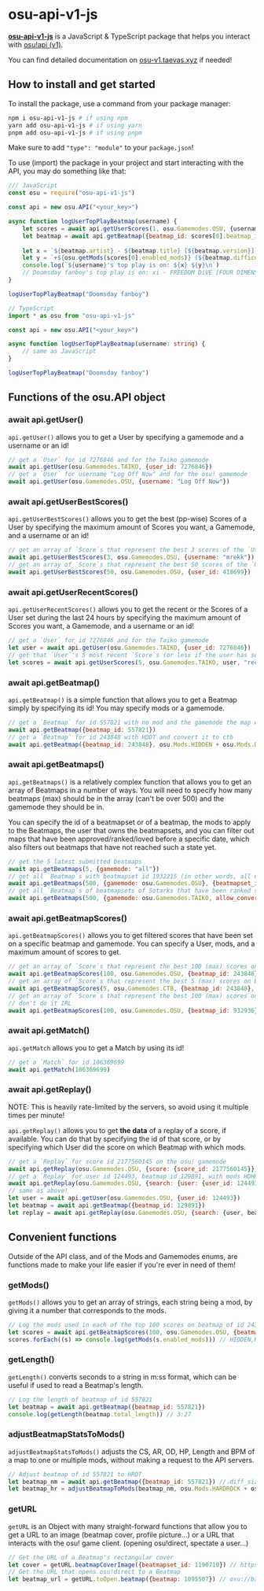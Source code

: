 # osu-api-v1-js

[**osu-api-v1-js**](https://github.com/TTTaevas/osu-api-v1-js) is a JavaScript & TypeScript package that helps you interact with [osu!api (v1)](https://github.com/ppy/osu-api/wiki).

You can find detailed documentation on [osu-v1.taevas.xyz](https://osu-v1.taevas.xyz/) if needed!

## How to install and get started

To install the package, use a command from your package manager:

```bash
npm i osu-api-v1-js # if using npm
yarn add osu-api-v1-js # if using yarn
pnpm add osu-api-v1-js # if using pnpm
```

Make sure to add `"type": "module"` to your `package.json`!

To use (import) the package in your project and start interacting with the API, you may do something like that:

```javascript
/// JavaScript
const osu = require("osu-api-v1-js")

const api = new osu.API("<your_key>")

async function logUserTopPlayBeatmap(username) {
	let scores = await api.getUserScores(1, osu.Gamemodes.OSU, {username}, "best")
	let beatmap = await api.getBeatmap({beatmap_id: scores[0].beatmap_id}, scores[0].enabled_mods)
	
	let x = `${beatmap.artist} - ${beatmap.title} [${beatmap.version}]`
	let y = `+${osu.getMods(scores[0].enabled_mods)} (${beatmap.difficultyrating}*)`
	console.log(`${username}'s top play is on: ${x} ${y}\n`)
	// Doomsday fanboy's top play is on: xi - FREEDOM DiVE [FOUR DIMENSIONS] +HardRock (8.0688*)
}

logUserTopPlayBeatmap("Doomsday fanboy")
```

```typescript
// TypeScript
import * as osu from "osu-api-v1-js"

const api = new osu.API("<your_key>")

async function logUserTopPlayBeatmap(username: string) {
	// same as JavaScript
}

logUserTopPlayBeatmap("Doomsday fanboy")
```
## Functions of the osu.API object

### await api.getUser()

`api.getUser()` allows you to get a User by specifying a gamemode and a username or an id!

```javascript
// get a `User` for id 7276846 and for the Taiko gamemode
await api.getUser(osu.Gamemodes.TAIKO, {user_id: 7276846})
// get a `User` for username "Log Off Now" and for the osu! gamemode
await api.getUser(osu.Gamemodes.OSU, {username: "Log Off Now"})
```

### await api.getUserBestScores()

`api.getUserBestScores()` allows you to get the best (pp-wise) Scores of a User by specifying the maximum amount of Scores you want, a Gamemode, and a username or an id!

```javascript
// get an array of `Score`s that represent the best 3 scores of the `User` with username "mrekk"
await api.getUserBestScores(3, osu.Gamemodes.OSU, {username: "mrekk"})
// get an array of `Score`s that represent the best 50 scores of the `User` with id 418699
await api.getUserBestScores(50, osu.Gamemodes.OSU, {user_id: 418699})
```

### await api.getUserRecentScores()

`api.getUserRecentScores()` allows you to get the recent or the Scores of a User set during the last 24 hours by specifying the maximum amount of Scores you want, a Gamemode, and a username or an id!

```javascript
// get a `User` for id 7276846 and for the Taiko gamemode
let user = await api.getUser(osu.Gamemodes.TAIKO, {user_id: 7276846})
// get that `User`'s 5 most recent `Score`s (or less if the user has set less than 5 such `Score`s)
let scores = await api.getUserScores(5, osu.Gamemodes.TAIKO, user, "recent")
```

### await api.getBeatmap()

`api.getBeatmap()` is a simple function that allows you to get a Beatmap simply by specifying its id! You may specify mods or a gamemode.

```javascript
// get a `Beatmap` for id 557821 with no mod and the gamemode the map was made for
await api.getBeatmap({beatmap_id: 557821})
// get a `Beatmap` for id 243848 with HDDT and convert it to ctb
await api.getBeatmap({beatmap_id: 243848}, osu.Mods.HIDDEN + osu.Mods.DOUBLETIME, osu.Gamemodes.CATCH)
```

### await api.getBeatmaps()

`api.getBeatmaps()` is a relatively complex function that allows you to get an array of Beatmaps in a number of ways. You will need to specify how many beatmaps (max) should be in the array (can't be over 500) and the gamemode they should be in.

You can specify the id of a beatmapset or of a beatmap, the mods to apply to the Beatmaps, the user that owns the beatmapsets, and you can filter out maps that have been approved/ranked/loved before a specific date, which also filters out beatmaps that have not reached such a state yet.

```javascript
// get the 5 latest submitted beatmaps
await api.getBeatmaps(5, {gamemode: "all"})
// get all `Beatmap`s with beatmapset id 1932215 (in other words, all of its difficulties)
await api.getBeatmaps(500, {gamemode: osu.Gamemodes.OSU}, {beatmapset_id: 1932215})
// get all `Beatmap`s of beatmapsets of Sotarks that have been ranked since 2023 and convert them to the taiko gamemode
await api.getBeatmaps(500, {gamemode: osu.Gamemodes.TAIKO, allow_converts: true}, undefined, undefined, {username: "Sotarks"}, new Date("2023"))
```

### await api.getBeatmapScores()

`api.getBeatmapScores()` allows you to get filtered scores that have been set on a specific beatmap and gamemode. You can specify a User, mods, and a maximum amount of scores to get.

```javascript
// get an array of `Score`s that represent the best 100 (max) scores on beatmap with id 243848 on the osu! gamemode
await api.getBeatmapScores(100, osu.Gamemodes.OSU, {beatmap_id: 243848})
// get an array of `Score`s that represent the best 5 (max) scores on beatmap with id 243848 with flashlight on the ctb gamemode
await api.getBeatmapScores(5, osu.Gamemodes.CTB, {beatmap_id: 243848}, osu.Mods.FLASHLIGHT, undefined)
// get an array of `Score`s that represent the best 100 (max) scores on beatmap with id 932936 from user with id 7276846 on the osu! gamemode
// don't do it IRL
await api.getBeatmapScores(100, osu.Gamemodes.OSU, {beatmap_id: 932936}, undefined, {user_id: 7276846})
```

### await api.getMatch()

`api.getMatch` allows you to get a Match by using its id!

```javascript
// get a `Match` for id 106369699
await api.getMatch(106369699)
```

### await api.getReplay()

NOTE: This is heavily rate-limited by the servers, so avoid using it multiple times per minute!

`api.getReplay()` allows you to get **the data** of a replay of a score, if available. You can do that by specifying the id of that score, or by specifying which User did the score on which Beatmap with which mods.

```javascript
// get a `Replay` for score id 2177560145 on the osu! gamemode
await api.getReplay(osu.Gamemodes.OSU, {score: {score_id: 2177560145}})
// get a `Replay` for user id 124493, beatmap id 129891, with mods HDHR
await api.getReplay(osu.Gamemodes.OSU, {search: {user: {user_id: 124493}, beatmap: {beatmap_id: 129891}, mods: osu.Mods.HIDDEN + osu.Mods.HARDROCK}})
// same as above!
let user = await api.getUser(osu.Gamemodes.OSU, {user_id: 124493})
let beatmap = await api.getBeatmap({beatmap_id: 129891})
let replay = await api.getReplay(osu.Gamemodes.OSU, {search: {user, beatmap, mods: osu.Mods.HIDDEN + osu.Mods.HARDROCK}})
```

## Convenient functions

Outside of the API class, and of the Mods and Gamemodes enums, are functions made to make your life easier if you're ever in need of them!

### getMods()

`getMods()` allows you to get an array of strings, each string being a mod, by giving it a number that corresponds to the mods.

```javascript
// Log the mods used in each of the top 100 scores on beatmap of id 243848
let scores = await api.getBeatmapScores(100, osu.Gamemodes.OSU, {beatmap_id: 243848})
scores.forEach((s) => console.log(getMods(s.enabled_mods))) // HIDDEN,HARDROCK,FLASHLIGHT (for 1st iteration)
```

### getLength()

`getLength()` converts seconds to a string in m:ss format, which can be useful if used to read a Beatmap's length.

```javascript
// Log the length of beatmap of id 557821
let beatmap = await api.getBeatmap({beatmap_id: 557821})
console.log(getLength(beatmap.total_length)) // 3:27
```

### adjustBeatmapStatsToMods()

`adjustBeatmapStatsToMods()` adjusts the CS, AR, OD, HP, Length and BPM of a map to one or multiple mods, without making a request to the API servers.

```javascript
// Adjust beatmap of id 557821 to HRDT
let beatmap_nm = await api.getBeatmap({beatmap_id: 557821}) //.diff_size = 4 (circle size / CS)
let beatmap_hr = adjustBeatmapToMods(beatmap_nm, osu.Mods.HARDROCK + osu.Mods.DOUBLETIME) //.diff_size = 5.2 (circle size / CS)
```

### getURL

`getURL` is an Object with many straight-forward functions that allow you to get a URL to an image (beatmap cover, profile picture...) or a URL that interacts with the osu! game client. (opening osu!direct, spectate a user...)

```javascript
// Get the URL of a Beatmap's rectangular cover
let cover = getURL.beatmapCoverImage({beatmapset_id: 1190710}) // https://assets.ppy.sh/beatmaps/1190710/covers/cover.jpg
// Get the URL that opens osu!direct to a Beatmap
let beatmap_url = getURL.toOpen.beatmap({beatmap: 1095507}) // osu://b/1095507
```
